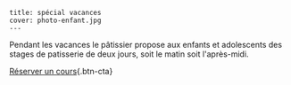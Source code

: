     title: spécial vacances
    cover: photo-enfant.jpg
    ---
    
Pendant les vacances le pâtissier propose aux enfants et adolescents des stages de patisserie de deux jours, soit le matin soit l'après-midi.


[Réserver un cours](planning){.btn-cta}